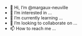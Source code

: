 - 👋 Hi, I’m @margaux-neuville
- 👀 I’m interested in ...
- 🌱 I’m currently learning ...
- 💞️ I’m looking to collaborate on ...
- 📫 How to reach me ...

<!---
margaux-neuville/margaux-neuville is a ✨ special ✨ repository because its `README.md` (this file) appears on your GitHub profile.
You can click the Preview link to take a look at your changes.
--->
